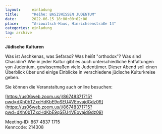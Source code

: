 ```yaml
---
layout:     einladung
title:      "Reihe: BASISWISSEN JUDENTUM"
date:       2022-06-15 18:00:00+02:00
place:      "Ariowitsch-Haus, Hinrichsenstraße 14"
categories: einladung
tag: archive
---
```


**Jüdische Kulturen**

Was ist Aschkenas, was Sefarad? Was heißt "orthodox"? Was sind Chasidim? Wie in jeder Kultur gibt es auch unterschiedliche Entfaltungen von Judentum, gewissermaßen viele Judentümer. Dieser Abend soll einen Überblick über und einige Einblicke in verschiedene jüdische Kulturkreise geben.

Sie können die Veranstaltung auch online besuchen:

[https://us06web.zoom.us/j/86748371715?pwd=dXh0bTZxcHdKbE9qSEU4VEovajdGdz09](https://us06web.zoom.us/j/86748371715?pwd=dXh0bTZxcHdKbE9qSEU4VEovajdGdz09)

Meeting-ID: 867 4837 1715
<br>
Kenncode: 214308
